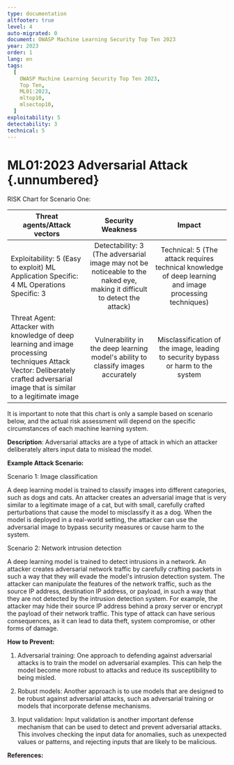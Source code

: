 ```yaml
---
type: documentation
altfooter: true
level: 4
auto-migrated: 0
document: OWASP Machine Learning Security Top Ten 2023
year: 2023
order: 1
lang: en
tags:
  [
    OWASP Machine Learning Security Top Ten 2023,
    Top Ten,
    ML01:2023,
    mltop10,
    mlsectop10,
  ]
exploitability: 5
detectability: 3
technical: 5
---
```


# ML01:2023 Adversarial Attack {.unnumbered}

RISK Chart for Scenario One:

| Threat agents/Attack vectors                                                                                                                                                       |                                                     Security Weakness                                                     |                                                 Impact                                                  |
| ---------------------------------------------------------------------------------------------------------------------------------------------------------------------------------- | :-----------------------------------------------------------------------------------------------------------------------: | :-----------------------------------------------------------------------------------------------------: |
| Exploitability: 5 (Easy to exploit) ML Application Specific: 4 ML Operations Specific: 3                                                                                           | Detectability: 3 (The adversarial image may not be noticeable to the naked eye, making it difficult to detect the attack) | Technical: 5 (The attack requires technical knowledge of deep learning and image processing techniques) |
| Threat Agent: Attacker with knowledge of deep learning and image processing techniques Attack Vector: Deliberately crafted adversarial image that is similar to a legitimate image |                     Vulnerability in the deep learning model's ability to classify images accurately                      |            Misclassification of the image, leading to security bypass or harm to the system             |

It is important to note that this chart is only a sample based on scenario
below, and the actual risk assessment will depend on the specific circumstances
of each machine learning system.

**Description**: Adversarial attacks are a type of attack in which an attacker
deliberately alters input data to mislead the model.

**Example Attack Scenario:**

Scenario 1: Image classification

A deep learning model is trained to classify images into different categories,
such as dogs and cats. An attacker creates an adversarial image that is very
similar to a legitimate image of a cat, but with small, carefully crafted
perturbations that cause the model to misclassify it as a dog. When the model is
deployed in a real-world setting, the attacker can use the adversarial image to
bypass security measures or cause harm to the system.

Scenario 2: Network intrusion detection

A deep learning model is trained to detect intrusions in a network. An attacker
creates adversarial network traffic by carefully crafting packets in such a way
that they will evade the model\'s intrusion detection system. The attacker can
manipulate the features of the network traffic, such as the source IP address,
destination IP address, or payload, in such a way that they are not detected by
the intrusion detection system. For example, the attacker may hide their source
IP address behind a proxy server or encrypt the payload of their network
traffic. This type of attack can have serious consequences, as it can lead to
data theft, system compromise, or other forms of damage.

**How to Prevent:**

1. Adversarial training: One approach to defending against adversarial attacks
   is to train the model on adversarial examples. This can help the model become
   more robust to attacks and reduce its susceptibility to being misled.

2. Robust models: Another approach is to use models that are designed to be
   robust against adversarial attacks, such as adversarial training or models
   that incorporate defense mechanisms.

3. Input validation: Input validation is another important defense mechanism
   that can be used to detect and prevent adversarial attacks. This involves
   checking the input data for anomalies, such as unexpected values or patterns,
   and rejecting inputs that are likely to be malicious.

**References:**
